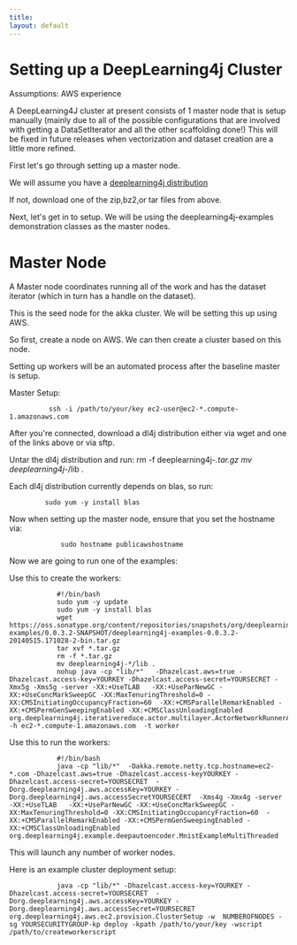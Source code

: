 ```yaml
---
title: 
layout: default
---
```



Setting up a DeepLearning4j Cluster
==========================================

Assumptions:
AWS experience


A DeepLearning4J cluster at present consists of 1 master node that is setup manually (mainly due to all of the possible configurations that are involved 
with getting a DataSetIterator and all the other scaffolding done!) This will be fixed in future releases when vectorization and dataset creation are a little more refined.

First let's go through setting up a master node.

We will assume you have a [deeplearning4j distribution](https://oss.sonatype.org/content/repositories/snapshots/org/deeplearning4j/deeplearning4j-examples/0.0.3.2-SNAPSHOT/)

If not, download one of the zip,bz2,or tar files from above.

Next, let's get in to setup. We will be using the deeplearning4j-examples demonstration classes as the master nodes.



Master Node
====================================


A Master node coordinates running all of the work and has the dataset iterator (which in turn has a handle on the dataset).

This is the seed node for the akka cluster. We will be setting this up using AWS.

So first, create a node on AWS. We can then create  a cluster based on this node.



Setting up workers will be an automated process after the baseline master is setup.



Master Setup:


              ssh -i /path/to/your/key ec2-user@ec2-*.compute-1.amazonaws.com


After you're connected, download a dl4j distribution either via wget and one of the links above or via sftp.

Untar the dl4j distribution and run:
              rm -f deeplearning4j-*.tar.gz
              mv deeplearning4j-*/lib .



Each dl4j distribution currently depends on blas, so run:


             sudo yum -y install blas


Now when setting up the master node, ensure that you set the hostname via:


                 sudo hostname publicawshostname


Now we are going to run one of the examples:




Use this to create the workers:
			
				#!/bin/bash
				sudo yum -y update
				sudo yum -y install blas
				wget https://oss.sonatype.org/content/repositories/snapshots/org/deeplearning4j/deeplearning4j-examples/0.0.3.2-SNAPSHOT/deeplearning4j-examples-0.0.3.2-20140515.171028-2-bin.tar.gz
				tar xvf *.tar.gz
				rm -f *.tar.gz
				mv deeplearning4j-*/lib .
				nohup java -cp "lib/*"   -Dhazelcast.aws=true -Dhazelcast.access-key=YOURKEY -Dhazelcast.access-secret=YOURSECRET -Xmx5g -Xms5g -server -XX:+UseTLAB   -XX:+UseParNewGC -XX:+UseConcMarkSweepGC -XX:MaxTenuringThreshold=0 -XX:CMSInitiatingOccupancyFraction=60  -XX:+CMSParallelRemarkEnabled -XX:+CMSPermGenSweepingEnabled -XX:+CMSClassUnloadingEnabled org.deeplearning4j.iterativereduce.actor.multilayer.ActorNetworkRunnerApp  -h ec2-*.compute-1.amazonaws.com  -t worker 





Use this to run the workers:


				#!/bin/bash
				java -cp "lib/*"  -Dakka.remote.netty.tcp.hostname=ec2-*.com -Dhazelcast.aws=true -Dhazelcast.access-keyYOURKEY -Dhazelcast.access-secret=YOURSECRET  -Dorg.deeplearning4j.aws.accessKey=YOURKEY -Dorg.deeplearning4j.aws.accessSecretYOURSECERT  -Xms4g -Xmx4g -server -XX:+UseTLAB   -XX:+UseParNewGC -XX:+UseConcMarkSweepGC -XX:MaxTenuringThreshold=0 -XX:CMSInitiatingOccupancyFraction=60  -XX:+CMSParallelRemarkEnabled -XX:+CMSPermGenSweepingEnabled -XX:+CMSClassUnloadingEnabled org.deeplearning4j.example.deepautoencoder.MnistExampleMultiThreaded




This will launch any number of worker nodes.

Here is an example cluster deployment setup:

				java -cp "lib/*" -Dhazelcast.access-key=YOURKEY -Dhazelcast.access-secret=YOURSECRET  -Dorg.deeplearning4j.aws.accessKey=YOURKEY -Dorg.deeplearning4j.aws.accessSecret=YOURSECRET org.deeplearning4j.aws.ec2.provision.ClusterSetup -w  NUMBEROFNODES -sg YOURSECURITYGROUP-kp deploy -kpath /path/to/your/key -wscript /path/to/createworkerscript




